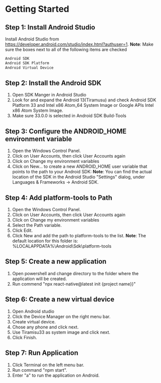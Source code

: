 # Getting Started
## Step 1: Install Android Studio
Install Android Studio from https://developer.android.com/studio/index.html?authuser=1.
**Note**: Make sure the boxes next to all of the following items are checked

```bash
Android SDK
Android SDK Platform
Android Virtual Device
```

## Step 2: Install the Android SDK

1. Open SDK Manger in Android Studio
2. Look for and expand the Android 13(Tiramusu) and check Android SDK Platform 33 and Intel x86 Atom_64 System Image or Google APIs Intel x86 Atom System Image.
3. Make sure 33.0.0 is selected in Android SDK Build-Tools

## Step 3: Configure the ANDROID_HOME environment variable
1. Open the Windows Control Panel.
2. Click on User Accounts, then click User Accounts again
3. Click on Change my environment variables
4. Click on New... to create a new ANDROID_HOME user variable that points to the path to your Android SDK:
**Note**: You can find the actual location of the SDK in the Android Studio "Settings" dialog, under Languages & Frameworks → Android SDK.

## Step 4: Add platform-tools to Path
1. Open the Windows Control Panel.
2. Click on User Accounts, then click User Accounts again
3. Click on Change my environment variables
4. Select the Path variable.
5. Click Edit.
6. Click New and add the path to platform-tools to the list.
**Note**: The default location for this folder is: %LOCALAPPDATA%\Android\Sdk\platform-tools

## Step 5: Create a new application
1. Open powershell and change directory to the folder where the application will be created.
2. Run commend "npx react-native@latest init {project name}}"

## Step 6: Create a new virtual device
1. Open Android studio
2. Click the Device Manager on the right menu bar.
3. Create virtual device.
4. Chose any phone and click next.
5. Use Tiramisu33 as system image and click next.
6. Click Finish.

## Step 7: Run Application
1. Click Terminal on the left menu bar.
2. Run command "npm start".
3. Enter "a" to run the application on Android.
